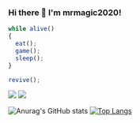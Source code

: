 ### Hi there 👋 I'm mrmagic2020!

``` js
while alive()
{
  eat();
  game();
  sleep();
}

revive();
```

[![](https://img.shields.io/badge/Game-Minecraft%20Bedrock-green)](https://minecraft.net) [![](https://img.shields.io/badge/Game-OpenRCT2-orange)](https://openrct2.org)

![Anurag's GitHub stats](https://github-readme-stats.vercel.app/api?username=mrmagic2020&show_icons=true&theme=tokyonight)
[![Top Langs](https://github-readme-stats.vercel.app/api/top-langs/?username=mrmagic2020&layout=compact)](https://github.com/anuraghazra/github-readme-stats)
